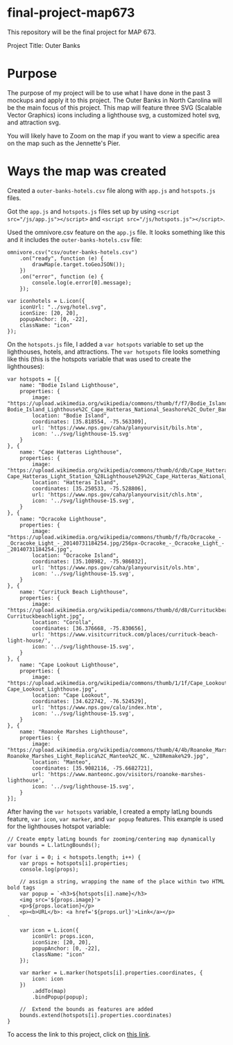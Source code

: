 # final-project-map673
This repository will be the final project for MAP 673.

Project Title: Outer Banks

# Purpose
The purpose of my project will be to use what I have done in the past 3 mockups and apply it to this project. The Outer Banks in North Carolina will be the main focus of this project. This map will feature three SVG (Scalable Vector Graphics) icons including a lighthouse svg, a customized hotel svg, and attraction svg. 

You will likely have to Zoom on the map if you want to view a specific area on the map such as the Jennette's Pier.

# Ways the map was created
Created a ```outer-banks-hotels.csv``` file along with ```app.js``` and ```hotspots.js``` files.

Got the ```app.js``` and ```hotspots.js``` files set up by using ```<script src="/js/app.js"></script>``` and ```<script src="/js/hotspots.js"></script>```.

Used the omnivore.csv feature on the ```app.js``` file. It looks something like this and it includes the ```outer-banks-hotels.csv``` file:

```
omnivore.csv("csv/outer-banks-hotels.csv")
    .on("ready", function (e) {
        drawMap(e.target.toGeoJSON());
    })
    .on("error", function (e) {
        console.log(e.error[0].message);
    });

var iconhotels = L.icon({
    iconUrl: "../svg/hotel.svg",
    iconSize: [20, 20],
    popupAnchor: [0, -22],
    className: "icon"
});
```

On the ```hotspots.js``` file, I added a ```var hotspots``` variable to set up the lighthouses, hotels, and attractions. The ```var hotspots``` file looks something like this (this is the hotspots variable that was used to create the lighthouses):

```
var hotspots = [{
    name: "Bodie Island Lighthouse",
    properties: {
        image: "https://upload.wikimedia.org/wikipedia/commons/thumb/f/f7/Bodie_Island_Lighthouse%2C_Cape_Hatteras_National_Seashore%2C_Outer_Banks%2C_North_Carolina_%2814432018464%29.jpg/256px-Bodie_Island_Lighthouse%2C_Cape_Hatteras_National_Seashore%2C_Outer_Banks%2C_North_Carolina_%2814432018464%29.jpg",
        location: "Bodie Island",
        coordinates: [35.818554, -75.563309],
        url: 'https://www.nps.gov/caha/planyourvisit/bils.htm',
        icon: '../svg/lighthouse-15.svg'
    }
}, {
    name: "Cape Hatteras Lighthouse",
    properties: {
        image: "https://upload.wikimedia.org/wikipedia/commons/thumb/d/db/Cape_Hatteras_Light_Station_%28Lighthouse%29%2C_Cape_Hatteras_National_Seashore%2C_Buxton%2C_North_Carolina_%2814268137700%29.jpg/256px-Cape_Hatteras_Light_Station_%28Lighthouse%29%2C_Cape_Hatteras_National_Seashore%2C_Buxton%2C_North_Carolina_%2814268137700%29.jpg",
        location: "Hatteras Island",
        coordinates: [35.250533, -75.528806],
        url: 'https://www.nps.gov/caha/planyourvisit/chls.htm',
        icon: '../svg/lighthouse-15.svg',
    }
}, {
    name: "Ocracoke Lighthouse",
    properties: {
        image: "https://upload.wikimedia.org/wikipedia/commons/thumb/f/fb/Ocracoke_-_Ocracoke_Light_-_20140731184254.jpg/256px-Ocracoke_-_Ocracoke_Light_-_20140731184254.jpg",
        location: "Ocracoke Island",
        coordinates: [35.108982, -75.986032],
        url: 'https://www.nps.gov/caha/planyourvisit/ols.htm',
        icon: '../svg/lighthouse-15.svg',
    }
}, {
    name: "Currituck Beach Lighthouse",
    properties: {
        image: "https://upload.wikimedia.org/wikipedia/commons/thumb/d/d8/Currituckbeachlight.jpg/256px-Currituckbeachlight.jpg",
        location: "Corolla",
        coordinates: [36.376668, -75.830656],
        url: 'https://www.visitcurrituck.com/places/currituck-beach-light-house/',
        icon: '../svg/lighthouse-15.svg',
    }
}, {
    name: "Cape Lookout Lighthouse",
    properties: {
        image: "https://upload.wikimedia.org/wikipedia/commons/thumb/1/1f/Cape_Lookout_Lighthouse.jpg/256px-Cape_Lookout_Lighthouse.jpg",
        location: "Cape Lookout",
        coordinates: [34.622742, -76.524529],
        url: 'https://www.nps.gov/calo/index.htm',
        icon: '../svg/lighthouse-15.svg',
    }
}, {
    name: "Roanoke Marshes Lighthouse",
    properties: {
        image: "https://upload.wikimedia.org/wikipedia/commons/thumb/4/4b/Roanoke_Marshes_Light_Replica%2C_Manteo%2C_NC._%28Remake%29.jpg/256px-Roanoke_Marshes_Light_Replica%2C_Manteo%2C_NC._%28Remake%29.jpg",
        location: "Manteo",
        coordinates: [35.9082116, -75.6682721],
        url: 'https://www.manteonc.gov/visitors/roanoke-marshes-lighthouse',
        icon: '../svg/lighthouse-15.svg',
    }
}];
```

After having the ```var hotspots``` variable, I created a empty latLng bounds feature, ```var icon```, ```var marker```, and ```var popup``` features. This example is used for the lighthouses hotspot variable:
```
// Create empty latLng bounds for zooming/centering map dynamically
var bounds = L.latLngBounds();

for (var i = 0; i < hotspots.length; i++) {
    var props = hotspots[i].properties;
    console.log(props);

    // assign a string, wrapping the name of the place within two HTML bold tags
    var popup = `<h3>${hotspots[i].name}</h3>
    <img src='${props.image}'>
    <p>${props.location}</p>
    <p><b>URL</b>: <a href='${props.url}'>Link</a></p>
`

    var icon = L.icon({
        iconUrl: props.icon,
        iconSize: [20, 20],
        popupAnchor: [0, -22],
        className: "icon"
    });

    var marker = L.marker(hotspots[i].properties.coordinates, {
        icon: icon
    })
        .addTo(map)
        .bindPopup(popup);

    //  Extend the bounds as features are added
    bounds.extend(hotspots[i].properties.coordinates)
}
```

To access the link to this project, click on <a href="https://markm2000.github.io/Final-Project-MAP673/">this link</a>.